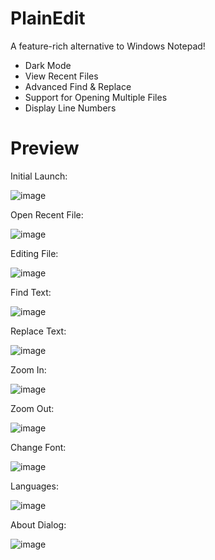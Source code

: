# PlainEdit

A feature-rich alternative to Windows Notepad!

- Dark Mode
- View Recent Files
- Advanced Find & Replace
- Support for Opening Multiple Files
- Display Line Numbers


# Preview

Initial Launch:

![image](https://github.com/HenryZhao2020/PlainEdit/assets/75873192/a4e6e3ff-79ab-48b0-a205-9caa0668a2e8)


Open Recent File:

![image](https://github.com/HenryZhao2020/PlainEdit/assets/75873192/f77d6b67-d373-435f-9b88-88a1480796aa)


Editing File:

![image](https://github.com/HenryZhao2020/PlainEdit/assets/75873192/c2ae1abd-2d32-4183-879b-009089183041)


Find Text:

![image](https://github.com/HenryZhao2020/PlainEdit/assets/75873192/c6dca180-0c69-49ea-88f7-160216b23319)


Replace Text:

![image](https://github.com/HenryZhao2020/PlainEdit/assets/75873192/aa9f5c82-b5b7-4cd1-ad5d-727a55be258b)


Zoom In:

![image](https://github.com/HenryZhao2020/PlainEdit/assets/75873192/f35b6a01-f251-4d15-a3d5-6c8867df989d)


Zoom Out:

![image](https://github.com/HenryZhao2020/PlainEdit/assets/75873192/880c82c7-aeb7-47bb-bcb6-b7e9b47bcc2c)


Change Font:

![image](https://github.com/HenryZhao2020/PlainEdit/assets/75873192/081b6b0d-5c17-47d4-b14a-68d409b19e42)


Languages:

![image](https://github.com/HenryZhao2020/PlainEdit/assets/75873192/abfba913-1349-4f4a-a352-7b9c58fe71a1)


About Dialog:

![image](https://github.com/HenryZhao2020/PlainEdit/assets/75873192/873b33fa-e605-42f6-827e-1228ffe21eca)
